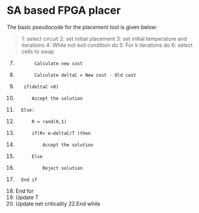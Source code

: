 # SA based FPGA placer

The basic pseudocode for the placement tool is given below:
>1: select circuit
>2: set initial placement
>3: set initial temperature and iterations
4: While not exit condition do
5:    For k iterations do
6:        select cells to swap
7.            Calculate new cost
8.            Calculate deltaC = New cost - Old cost
9.        if(deltaC <0)
10.           Accept the solution
11.       Else:
12.           R = rand(0,1)
13.           if(R< e−deltaC/T )then
14.               Accept the solution
16.           Else
17.               Reject solution
18.       End if
19.   End for
20.   Update T
21.   Update net criticality
22.End while
